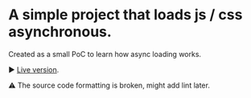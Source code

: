 # A simple project that loads js / css asynchronous. 

Created as a small PoC to learn how async loading works.

:arrow_forward: [Live version](https://undefined-sin.github.io/reactjs-async/#home).

:warning: The source code formatting is broken, might add lint later.
